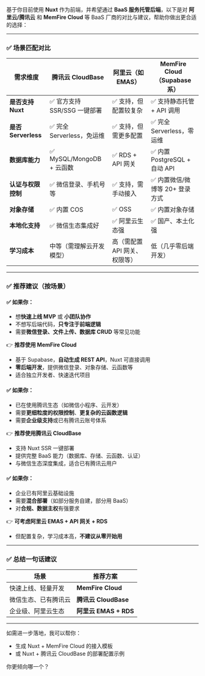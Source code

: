 基于你目前使用 **Nuxt** 作为前端，并希望通过 **BaaS 服务托管后端**，以下是对 **阿里云/腾讯云** 和 **MemFire Cloud** 等 BaaS 厂商的对比与建议，帮助你做出更合适的选择：

---

### ✅ 场景匹配对比

| 需求维度                  | 腾讯云 CloudBase             | 阿里云（如EMAS）              | MemFire Cloud（Supabase系）     |
| ------------------------- | ---------------------------- | ----------------------------- | ------------------------------- |
| **是否支持 Nuxt**   | ✅ 官方支持 SSR/SSG 一键部署 | ✅ 支持，但配置较复杂         | ✅ 支持静态托管 + API 调用      |
| **是否 Serverless** | ✅ 完全 Serverless，免运维   | ✅ 支持，但需更多配置         | ✅ 完全 Serverless，零运维      |
| **数据库能力**      | ✅ MySQL/MongoDB + 云函数    | ✅ RDS + API 网关             | ✅ 内置 PostgreSQL + 自动 API   |
| **认证与权限控制**  | ✅ 微信登录、手机号等        | ✅ 支持，需手动接入           | ✅ 内置微信/微博等 20+ 登录方式 |
| **对象存储**        | ✅ 内置 COS                  | ✅ OSS                        | ✅ 内置对象存储                 |
| **本地化支持**      | ✅ 微信生态集成好            | ✅ 阿里云生态强               | ✅ 国产、本土化强               |
| **学习成本**        | 中等（需理解云开发模型）     | 高（需配置 API 网关、权限等） | 低（几乎零后端开发）            |

---

### ✅ 推荐建议（按场景）

#### ✅ 如果你：

- 想**快速上线 MVP** 或 **小团队协作**
- 不想写后端代码，**只专注于前端逻辑**
- 需要**微信登录、文件上传、数据库 CRUD** 等常见功能

👉 **推荐使用 MemFire Cloud**

- 基于 Supabase，**自动生成 REST API**，Nuxt 可直接调用
- **零后端开发**，提供微信登录、对象存储、云函数等
- 适合独立开发者、快速迭代项目

#### ✅ 如果你：

- 已在使用腾讯生态（如微信小程序、云开发）
- 需要**更细粒度的权限控制**、**更复杂的云函数逻辑**
- 需要**企业级支持**或已有腾讯云账号体系

👉 **推荐使用腾讯云 CloudBase**

- 支持 Nuxt SSR 一键部署
- 提供完整 BaaS 能力（数据库、存储、云函数、认证）
- 与微信生态深度集成，适合已有腾讯云用户

#### ✅ 如果你：

- 企业已有阿里云基础设施
- 需要**混合部署**（如部分服务自建，部分用 BaaS）
- 对**合规、数据主权**有强要求

👉 **可考虑阿里云 EMAS + API 网关 + RDS**

- 但配置复杂，学习成本高，**不建议从零开始用**

---

### ✅ 总结一句话建议

| 场景                 | 推荐方案                    |
| -------------------- | --------------------------- |
| 快速上线、轻量开发   | **MemFire Cloud**     |
| 微信生态、已有腾讯云 | **腾讯云 CloudBase**  |
| 企业级、阿里云生态   | **阿里云 EMAS + RDS** |

---

如需进一步落地，我可以帮你：

- 生成 Nuxt + MemFire Cloud 的接入模板
- 或 Nuxt + 腾讯云 CloudBase 的部署配置示例

你更倾向哪一个？
